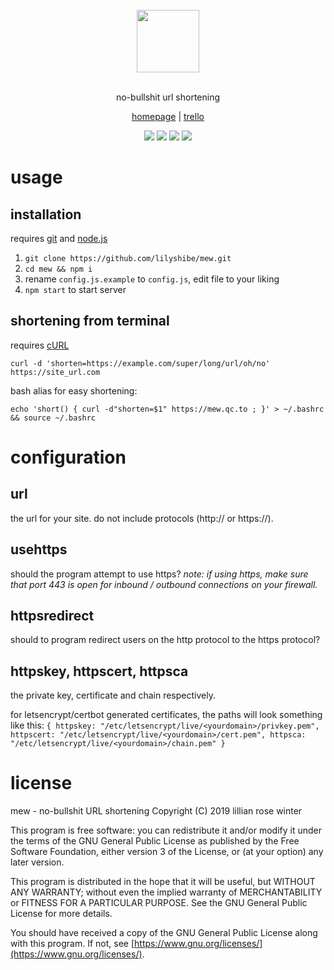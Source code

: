 <div align="center">
    <br>
    <img src="https://i.imgur.com/PCMCOBP.png" width="100">
    <br><br>
    <p>no-bullshit url shortening</p>
    <p><a href="https://mew.qc.to">homepage</a> | <a href="https://mew.qc.to/dbJWgh">trello</a></p>
    <img src="https://img.shields.io/github/license/lilyshibe/mew.svg"> 
	<img src="https://img.shields.io/github/repo-size/lilyshibe/mew.svg">
	<img src="https://img.shields.io/david/lilyshibe/mew.svg">
	<img src="https://img.shields.io/david/dev/lilyshibe/mew.svg">
</div>

# usage

## installation

requires [git](https://git-scm.com/) and [node.js](https://nodejs.org/)

1. `git clone https://github.com/lilyshibe/mew.git`
2. `cd mew && npm i`
3. rename `config.js.example` to `config.js`, edit file to your liking
4. `npm start` to start server

## shortening from terminal

requires [cURL](https://curl.haxx.se/)

`curl -d 'shorten=https://example.com/super/long/url/oh/no' https://site_url.com`

bash alias for easy shortening:

`echo 'short() { curl -d"shorten=$1" https://mew.qc.to ; }' > ~/.bashrc && source ~/.bashrc`

# configuration

## url

the url for your site. do not include protocols (http:// or https://).

## usehttps

should the program attempt to use https?
*note: if using https, make sure that port 443 is open for inbound / outbound connections on your firewall.*

## httpsredirect

should to program redirect users on the http protocol to the https protocol?

## httpskey, httpscert, httpsca

the private key, certificate and chain respectively.

for letsencrypt/certbot generated certificates, the paths will look something like this:
`{
    httpskey: "/etc/letsencrypt/live/<yourdomain>/privkey.pem",
    httpscert: "/etc/letsencrypt/live/<yourdomain>/cert.pem",
    httpsca: "/etc/letsencrypt/live/<yourdomain>/chain.pem"
}`

# license

mew - no-bullshit URL shortening
Copyright (C) 2019 lillian rose winter

This program is free software: you can redistribute it and/or modify
it under the terms of the GNU General Public License as published by
the Free Software Foundation, either version 3 of the License, or
(at your option) any later version.

This program is distributed in the hope that it will be useful,
but WITHOUT ANY WARRANTY; without even the implied warranty of
MERCHANTABILITY or FITNESS FOR A PARTICULAR PURPOSE.  See the
GNU General Public License for more details.

You should have received a copy of the GNU General Public License
along with this program.  If not, see [https://www.gnu.org/licenses/](https://www.gnu.org/licenses/).